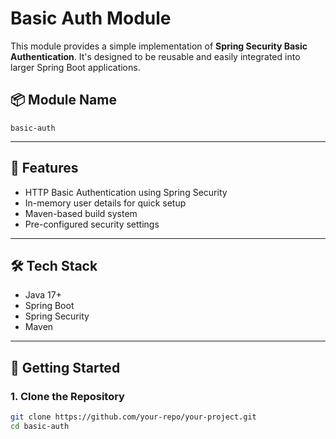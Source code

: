 # Basic Auth Module

This module provides a simple implementation of **Spring Security Basic Authentication**. It's designed to be reusable and easily integrated into larger Spring Boot applications.

## 📦 Module Name

`basic-auth`

---

## 🔧 Features

- HTTP Basic Authentication using Spring Security
- In-memory user details for quick setup
- Maven-based build system
- Pre-configured security settings

---

## 🛠️ Tech Stack

- Java 17+
- Spring Boot
- Spring Security
- Maven

---

## 🚀 Getting Started

### 1. Clone the Repository

```bash
git clone https://github.com/your-repo/your-project.git
cd basic-auth
